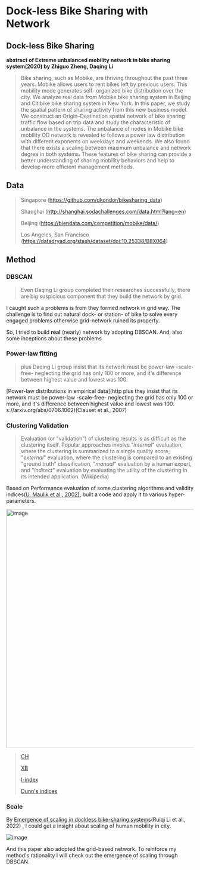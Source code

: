 # Dock-less Bike Sharing with Network

## Dock-less Bike Sharing

**abstract of Extreme unbalanced mobility network in bike sharing system(2020) by Zhiguo Zheng, Daqing Li**

> Bike sharing, such as Mobike, are thriving throughout the past three years. Mobike allows users to rent bikes left by previous users. This mobility mode generates self- organized bike distribution over the city. We analyze real data from Mobike bike sharing system in Beijing and Citibike bike sharing system in New York. In this paper, we study the spatial pattern of sharing activity from this new business model. We construct an Origin–Destination spatial network of bike sharing traffic flow based on trip data and study the characteristic of unbalance in the systems. The unbalance of nodes in Mobike bike mobility OD network is revealed to follows a power law distribution with different exponents on weekdays and weekends. We also found that there exists a scaling between maximum unbalance and network degree in both systems. These features of bike sharing can provide a better understanding of sharing mobility behaviors and help to develop more efficient management methods.

## Data

>Singapore (https://github.com/dkondor/bikesharing_data)
>
>Shanghai (http://shanghai.sodachallenges.com/data.html?lang=en)
>
>Beijing (https://biendata.com/competition/mobike/data/)
>
>Los Angeles, San Francisco (https://datadryad.org/stash/dataset/doi:10.25338/B8X064)


## Method

### DBSCAN

>Even Daqing Li group completed their researches successfully, there are big suspicious component that they build the network by grid.

I caught such a problems is from they formed network in grid way. The challenge is to find out natural dock- or station- of bike to solve every engaged problems otherwise grid-network ruined its property.

So, I tried to build **real** (nearly) network by adopting DBSCAN. And, also some inceptions about these problems

### Power-law fitting

> plus Daqing Li group insist that its network must be power-law -scale-free- neglecting the grid has only 100 or more, and it's difference between highest value and lowest was 100. 
 
[Power-law distributions in empirical data](http plus they insist that its network must be power-law -scale-free- neglecting the grid has only 100 or more, and it's difference between highest value and lowest was 100. 
s://arxiv.org/abs/0706.1062)(Clauset et al., 2007) 

### Clustering Validation

>Evaluation (or "validation") of clustering results is as difficult as the clustering itself. Popular approaches involve "_internal_" evaluation, where the clustering is summarized to a single quality score, "_external_" evaluation, where the clustering is compared to an existing "ground truth" classification, "_manual_" evaluation by a human expert, and "_indirect_" evaluation by evaluating the utility of the clustering in its intended application. (Wikipedia)


Based on Performance evaluation of some clustering algorithms and validity indices[(U. Maulik et al., 2002)](https://ieeexplore.ieee.org/document/1114856?reload=true), built a code and apply it to various hyper-parameters. 

<img width="640" alt="image" src="https://user-images.githubusercontent.com/45617987/184480210-767e3c60-c20f-45b6-acdd-a0ba0dc30d53.png">


> [CH](https://www.researchgate.net/publication/233096619_A_Dendrite_Method_for_Cluster_Analysis)
> 
> [XB](https://ieeexplore.ieee.org/document/85677)
> 
> [I-index](https://ieeexplore.ieee.org/document/1114856?reload=true)
> 
> [Dunn's indices](https://www.tandfonline.com/doi/abs/10.1080/01969727408546059)



### Scale

By [Emergence of scaling in dockless bike-sharing systems](https://arxiv.org/abs/2202.06352)(Ruiqi Li et al., 2022) , I could get a insight about scaling of human mobility in city. 

![image](https://user-images.githubusercontent.com/45617987/184480287-134129ae-d2ed-47e1-8ff8-d36e3e342344.png)

And this paper also adopted the grid-based network. To reinforce my method's rationality I will check out the emergence of scaling through DBSCAN.

